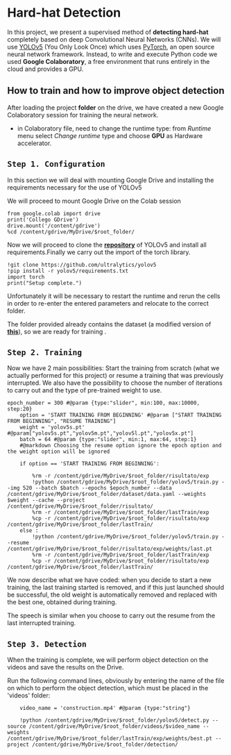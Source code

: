 
# Hard-hat Detection
In this project, we present a supervised method of **detecting hard-hat** completely based on deep Convolutional Neural Networks (CNNs). We will use [YOLOv5](https://github.com/ultralytics/yolov5) (You Only Look Once) which uses [PyTorch](https://pytorch.org/), an open source neural network framework. Instead, to write and execute Python code we used **Google Colaboratory**, a free environment that runs entirely in the cloud and provides a GPU.

## How to train and how to improve object detection
After loading the project **folder** on the drive, we have created a new Google Colaboratory session for training the neural network.
* in Colaboratory file, need to change the runtime type: from *Runtime* menu select *Change runtime* type and choose **GPU** as Hardware accelerator.

## `Step 1. Configuration`
In this section we will deal with mounting Google Drive and installing the requirements necessary for the use of YOLOv5

We will proceed to mount Google Drive on the Colab session

```
from google.colab import drive  
print('Collego GDrive')  
drive.mount('/content/gdrive')  
%cd /content/gdrive/MyDrive/$root_folder/
```

Now we will proceed to clone the **[repository]( https://github.com/ultralytics/yolov5)** of YOLOv5 and install all requirements.Finally we carry out the import of the torch library.
```
!git clone https://github.com/ultralytics/yolov5  
!pip install -r yolov5/requirements.txt  
import torch  
print("Setup complete.")
```
Unfortunately it will be necessary to restart the runtime and rerun the cells in order to re-enter the entered parameters and relocate to the correct folder.

The folder provided already contains the dataset (a modified version of **[this]( https://public.roboflow.com/object-detection/hard-hat-workers/)**), so we are ready for training .


## `Step 2. Training`

Now we have 2 main possibilities: Start the training from scratch (what we actually performed for this project) or resume a training that was previously interrupted. We also have the possibility to choose the number of iterations to carry out and the type of pre-trained weight to use.
```
epoch_number = 300 #@param {type:"slider", min:100, max:10000, step:20}
    option = 'START TRAINING FROM BEGINNING' #@param ["START TRAINING FROM BEGINNING", "RESUME TRAINING"]
    weight = 'yolov5s.pt' #@param["yolov5s.pt","yolov5m.pt","yolov5l.pt","yolov5x.pt"]
    batch = 64 #@param {type:"slider", min:1, max:64, step:1}
    #@markdown Choosing the resume option ignore the epoch option and the weight option will be ignored

    if option == 'START TRAINING FROM BEGINNING':

        %rm -r /content/gdrive/MyDrive/$root_folder/risultato/exp
        !python /content/gdrive/MyDrive/$root_folder/yolov5/train.py --img 520 --batch $batch --epochs $epoch_number --data /content/gdrive/MyDrive/$root_folder/dataset/data.yaml --weights $weight --cache --project /content/gdrive/MyDrive/$root_folder/risultato/
        %rm -r /content/gdrive/MyDrive/$root_folder/lastTrain/exp
        %cp -r /content/gdrive/MyDrive/$root_folder/risultato/exp /content/gdrive/MyDrive/$root_folder/lastTrain/
    else :
        !python /content/gdrive/MyDrive/$root_folder/yolov5/train.py --resume /content/gdrive/MyDrive/$root_folder/risultato/exp/weights/last.pt 
        %rm -r /content/gdrive/MyDrive/$root_folder/lastTrain/exp
        %cp -r /content/gdrive/MyDrive/$root_folder/risultato/exp /content/gdrive/MyDrive/$root_folder/lastTrain/
```
 
We now describe what we have coded: when you decide to start a new training, the last training started is removed, and if this just launched should be successful, the old weight is automatically removed and replaced with the best one, obtained during training.

The speech is similar when you choose to carry out the resume from the last interrupted training.


## `Step 3. Detection`


When the training is complete, we will perform object detection on the videos and save the results on the Drive.

Run the following command lines, obviously by entering the name of the file on which to perform the object detection, which must be placed in the 'videos' folder:
```
    video_name = 'construction.mp4' #@param {type:"string"}

    !python /content/gdrive/MyDrive/$root_folder/yolov5/detect.py --source /content/gdrive/MyDrive/$root_folder/videos/$video_name --weights /content/gdrive/MyDrive/$root_folder/lastTrain/exp/weights/best.pt --project /content/gdrive/MyDrive/$root_folder/detection/
```
